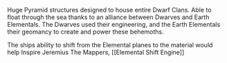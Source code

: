 Huge Pyramid structures designed to house entire Dwarf Clans. Able to float through the sea thanks to an alliance between Dwarves and Earth Elementals. The Dwarves used their engineering, and the Earth Elementals their geomancy to create and power these behemoths.

The ships ability to shift from the Elemental planes to the material would help Inspire Jeremius The Mappers, [[Elemental Shift Engine]]